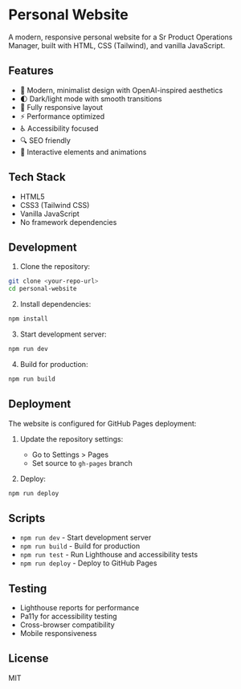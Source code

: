# Personal Website

A modern, responsive personal website for a Sr Product Operations Manager, built with HTML, CSS (Tailwind), and vanilla JavaScript.

## Features

- 🎨 Modern, minimalist design with OpenAI-inspired aesthetics
- 🌓 Dark/light mode with smooth transitions
- 📱 Fully responsive layout
- ⚡ Performance optimized
- ♿ Accessibility focused
- 🔍 SEO friendly
- 🎯 Interactive elements and animations

## Tech Stack

- HTML5
- CSS3 (Tailwind CSS)
- Vanilla JavaScript
- No framework dependencies

## Development

1. Clone the repository:
```bash
git clone <your-repo-url>
cd personal-website
```

2. Install dependencies:
```bash
npm install
```

3. Start development server:
```bash
npm run dev
```

4. Build for production:
```bash
npm run build
```

## Deployment

The website is configured for GitHub Pages deployment:

1. Update the repository settings:
   - Go to Settings > Pages
   - Set source to `gh-pages` branch

2. Deploy:
```bash
npm run deploy
```

## Scripts

- `npm run dev` - Start development server
- `npm run build` - Build for production
- `npm run test` - Run Lighthouse and accessibility tests
- `npm run deploy` - Deploy to GitHub Pages

## Testing

- Lighthouse reports for performance
- Pa11y for accessibility testing
- Cross-browser compatibility
- Mobile responsiveness

## License

MIT 